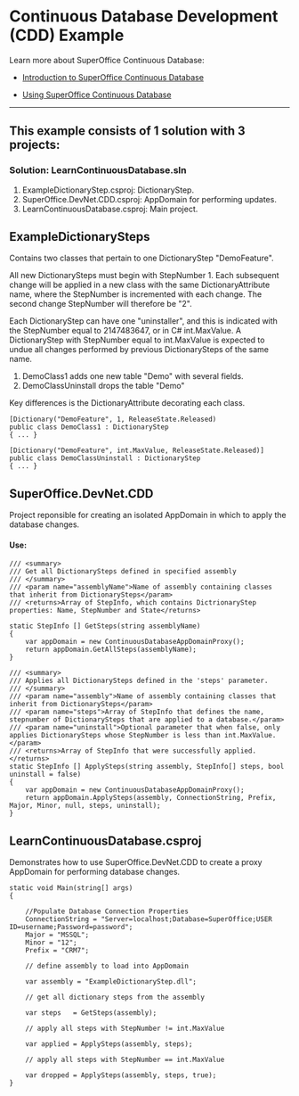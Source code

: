 # Continuous Database Development (CDD) Example

Learn more about SuperOffice Continuous Database:

- [Introduction to SuperOffice Continuous Database](https://community.superoffice.com/en/content/content/database/continuous-database/)

- [Using SuperOffice Continuous Database](https://community.superoffice.com/en/content/content/database/using-continuous-database/)

--- 

## This example consists of 1 solution with 3 projects:

### Solution: LearnContinuousDatabase.sln

1. ExampleDictionaryStep.csproj: DictionaryStep.
2. SuperOffice.DevNet.CDD.csproj: AppDomain for performing updates.
3. LearnContinuousDatabase.csproj: Main project.

## ExampleDictionarySteps

Contains two classes that pertain to one DictionaryStep "DemoFeature". 

All new DictionarySteps must begin with StepNumber 1. Each subsequent change will be applied in a new class with the same DictionaryAttribute name, where the StepNumber is incremented with each change. The second change StepNumber will therefore be "2".

Each DictionaryStep can have one "uninstaller", and this is indicated with the StepNumber equal to 2147483647, or in C# int.MaxValue. A DictionaryStep with StepNumber equal to int.MaxValue is expected to undue all changes performed by previous DictionarySteps of the same name.

1. DemoClass1 adds one new table "Demo" with several fields.
2. DemoClassUninstall drops the table "Demo"

Key differences is the DictionaryAttribute decorating each class.

``` CSharp
[Dictionary("DemoFeature", 1, ReleaseState.Released)
public class DemoClass1 : DictionaryStep
{ ... }

[Dictionary("DemoFeature", int.MaxValue, ReleaseState.Released)]
public class DemoClassUninstall : DictionaryStep
{ ... }
```

## SuperOffice.DevNet.CDD

Project reponsible for creating an isolated AppDomain in which to apply the database changes.  

#### Use:
``` CSharp
/// <summary>
/// Get all DictionarySteps defined in specified assembly
/// </summary>
/// <param name="assemblyName">Name of assembly containing classes that inherit from DictionarySteps</param>
/// <returns>Array of StepInfo, which contains DictrionaryStep properties: Name, StepNumber and State</returns>

static StepInfo [] GetSteps(string assemblyName)
{
    var appDomain = new ContinuousDatabaseAppDomainProxy();
    return appDomain.GetAllSteps(assemblyName);
}

/// <summary>
/// Applies all DictionarySteps defined in the 'steps' parameter.
/// </summary>
/// <param name="assembly">Name of assembly containing classes that inherit from DictionarySteps</param>
/// <param name="steps">Array of StepInfo that defines the name, stepnumber of DictionarySteps that are applied to a database.</param>
/// <param name="uninstall">Optional parameter that when false, only applies DictionarySteps whose StepNumber is less than int.MaxValue.</param>
/// <returns>Array of StepInfo that were successfully applied.</returns>
static StepInfo [] ApplySteps(string assembly, StepInfo[] steps, bool uninstall = false)
{
    var appDomain = new ContinuousDatabaseAppDomainProxy();
    return appDomain.ApplySteps(assembly, ConnectionString, Prefix, Major, Minor, null, steps, uninstall);
}
```

## LearnContinuousDatabase.csproj

Demonstrates how to use SuperOffice.DevNet.CDD to create a proxy AppDomain for performing database changes.

``` CSharp
static void Main(string[] args)
{

    //Populate Database Connection Properties
    ConnectionString = "Server=localhost;Database=SuperOffice;USER ID=username;Password=password";
    Major = "MSSQL";
    Minor = "12";
    Prefix = "CRM7";

    // define assembly to load into AppDomain

    var assembly = "ExampleDictionaryStep.dll";

    // get all dictionary steps from the assembly

    var steps   = GetSteps(assembly);

    // apply all steps with StepNumber != int.MaxValue

    var applied = ApplySteps(assembly, steps);

    // apply all steps with StepNumber == int.MaxValue

    var dropped = ApplySteps(assembly, steps, true);
}
```